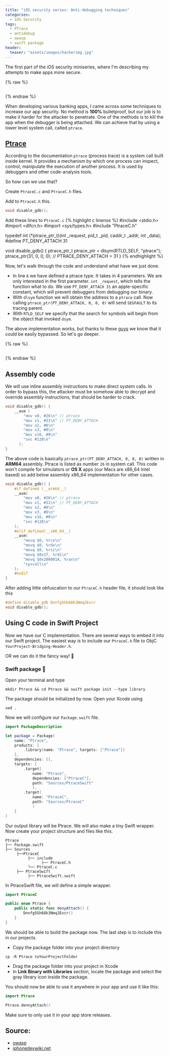 ```yaml
---
title: "iOS security series: Anti-debugging techniques"
categories:
  - iOS Security
tags:
  - PTrace
  - antidebug
  - owasp
  - swift package
header:
  teaser: "assets/images/hackerimg.jpg"
---
```


The first part of the iOS security miniseries, where I'm describing my attempts to make apps more secure.

{% raw %}

<img src="../../assets/images/hackerimg.jpg" alt="">

{% endraw %}

When developing various banking apps, I came across some techniques to increase our app security.
No method is **100%** bulletproof, but our job is to make it harder for the attacker to penetrate.
One of the methods is to kill the app when the debugger is being attached.
We can achieve that by using a lower level system call, called `ptrace`.

## [Ptrace](https://www.man7.org/linux/man-pages/man2/ptrace.2.html)

According to the documentation `ptrace` (process trace) is a system call built inside kernel. It provides a mechanism by which one process can inspect, control, manipulate the execution of another process. It is used by debuggers and other code-analysis tools.

So how can we use that? 

Create `PtraceC.c` and `PtraceC.h` files.

Add to `PtraceC.h` this.
```c
void disable_gdb();
```
Add these lines to `PtraceC.c`
{% highlight c linenos %}
#include <stdio.h>
#import <dlfcn.h>
#import <sys/types.h>
#include "PtraceC.h"

typedef int (*ptrace_ptr_t)(int _request, pid_t _pid, caddr_t _addr, int _data);
#define PT_DENY_ATTACH 31

void disable_gdb() {
    ptrace_ptr_t ptrace_ptr = dlsym(RTLD_SELF, "ptrace");
    ptrace_ptr(31, 0, 0, 0); // PTRACE_DENY_ATTACH = 31
}
{% endhighlight %}

Now, let's walk through the code and understand what have we just done. 

- In line `6` we have defined a ptrace type. It takes in 4 parameters. We are only interested in the first parameter. `int _request`, which tells the function what to do. 
We use `PT_DENY_ATTACH 31` an apple-specific constant, which will prevent debuggers from debugging our binary.
- With `dlsym` function we will obtain the address to a `ptrace` call. Now calling `ptrace_ptr(PT_DENY_ATTACH, 0, 0, 0)` will send `SEGFAULT` to its tracing parent.
- With `RTLD_SELF` we specify that the search for symbols will begin from the object that invoked `dsym`.

The above implementation works, but thanks to these [guys](https://www.notsosecure.com/bypassing-jailbreak-detection-ios/) we know that it could be easily bypassed. So let's go deeper.

{% raw %}

<img src="../../assets/images/deeper.jpg" alt="">

{% endraw %}

## Assembly code
We will use inline assembly instructions to make direct system calls. In order to bypass this, the attacker must be somehow able to decrypt and override assembly instructions, that should be harder to crack.
```c
void disable_gdb() {
    __asm (
        "mov x0, #26\n" // ptrace
        "mov x1, #31\n" // PT_DENY_ATTACH
        "mov x2, #0\n"
        "mov x3, #0\n"
        "mov x16, #0\n"
        "svc #128\n"
      );
}
```
The above code is basically `ptrace_ptr(PT_DENY_ATTACH, 0, 0, 0)` written in **ARM64** assembly. Ptrace is listed as number `26` in system call. This code won't compile for simulators or **OS X** apps (our Macs are x86_64 Intel based) so add below assembly x86_64 implementation for other cases. 
```c
void disable_gdb() {
    #if defined (__arm64__)
    __asm(
        "mov x0, #26\n" // ptrace
        "mov x1, #31\n" // PT_DENY_ATTACH
        "mov x2, #0\n"
        "mov x3, #0\n"
        "mov x16, #0\n"
        "svc #128\n"
    );
    #elif defined(__x86_64__)
    __asm(
        "movq $0, %rcx\n"
        "movq $0, %rdx\n"
        "movq $0, %rsi\n"
        "movq $0x1f, %rdi\n"
        "movq $0x200001A, %rax\n"
        "syscall\n"
    );
    #endif
}
```
After adding little obfuscation to our `PtraceC.h` header file, it should look like this
```c
#define disable_gdb Dnnfg5Gh68k3Nmq2Evcr
void disable_gdb();
```

## Using C code in Swift Project
Now we have our C implementation. There are several ways to embed it into our Swift project. The easiest way is to include our `PtraceC.h` file to ObjC `YourProject-Bridging-Header.h`.

OR we can do it the fancy way! :wine_glass:

### Swift package :briefcase:
Open your terminal and type
```
mkdir Ptrace && cd Ptrace && swift package init --type library
```
The package should be initialized by now. Open your Xcode using
```
xed .
```
Now we will configure our `Package.swift` file.
```swift
import PackageDescription

let package = Package(
    name: "Ptrace",
    products: [
        .library(name: "Ptrace", targets: ["Ptrace"])
    ],
    dependencies: [],
    targets: [
        .target(
            name: "Ptrace",
            dependencies: ["PtraceC"],
            path: "Sources/PtraceSwift"
            ),
        .target(
            name: "PtraceC",
            path: "Sources/PtraceC"
            )
    ]
)
```
Our output library will be Ptrace. We will also make a tiny Swift wrapper.
Now create your project structure and files like this.
```
Ptrace
├── Package.swift
├── Sources
     ├──PtraceC
          ├── include
                ├── PtraceC.h
          └── PtraceC.c
     ├── PtraceSwift
          ├── PtraceSwift.swift
```
In PtraceSwift file, we will define a simple wrapper.
```swift
import PtraceC

public enum Ptrace {
    public static func denyAttach() {
        Dnnfg5Gh68k3Nmq2Evcr()
    }
}
```
We should be able to build the package now. The last step is to include this in our projects.
- Copy the package folder into your project directory
```
cp -R Ptrace toYourProjectFolder
```
- Drag the package folder into your project in Xcode
- In **Link Binary with Libraries** section, locate the package and select the gray library icon inside the package.

You should now be able to use it anywhere in your app and use it like this:
```swift
import Ptrace

Ptrace.dennyAttach()
```

Make sure to only use it in your app store releases.

## Source:

- [owasp](https://github.com/OWASP/owasp-mstg/blob/master/Document/0x06j-Testing-Resiliency-Against-Reverse-Engineering.md)
- [iphonedevwiki.net](http://iphonedevwiki.net/index.php/Crack_prevention#PT_DENY_ATTACH)